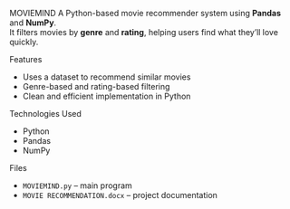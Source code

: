 MOVIEMIND 
A Python-based movie recommender system using **Pandas** and **NumPy**.  
It filters movies by **genre** and **rating**, helping users find what they’ll love quickly.

 Features
- Uses a dataset to recommend similar movies  
- Genre-based and rating-based filtering  
- Clean and efficient implementation in Python  

Technologies Used
- Python  
- Pandas  
- NumPy  

Files
- `MOVIEMIND.py` – main program  
- `MOVIE RECOMMENDATION.docx` – project documentation  


